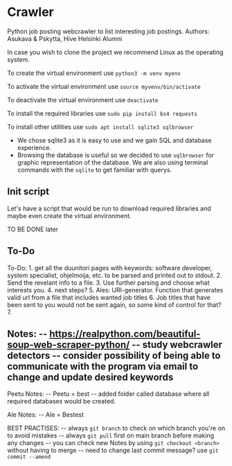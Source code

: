 # Crawler
Python job posting webcrawler to list interesting job postings.
Authors: Asukava & Pskytta, Hive Helsinki Alumni

In case you wish to clone the project we recommend Linux as the operating system.

To create the virtual environment use `python3 -m venv myenv`

To activate the virtual environment use `source myvenv/bin/activate`

To deactivate the virtual environment use `deactivate`

To install the required libraries use `sudo pip install bs4 requests`

To install other utilities use `sudo apt install sqlite3 sqlbrowser`
- We chose sqlite3 as it is easy to use and we gain SQL and database experience.
- Browsing the database is useful so we decided to use `sqlbrowser` for graphic representation of the database. We are also using terminal commands with the `sqlite` to get familiar with querys.

## Init script

Let's have a script that would be run to download required libraries and maybe even create the virtual environment.

TO BE DONE later

## To-Do
To-Do:
	1. get all the duunitori pages with keywords: software developer, system specialist, ohjelmoija, etc. to be parsed and printed out to stdout.
	2. Send the revelant info to a file.
	3. Use further parsing and choose what interests you.
	4. next steps?
	5. Ales: URl-generator. Function that generates valid url from a file that includes wanted job titles
	6. Job titles that have been sent to you would not be sent again, so some kind of control for that?
	7.


Notes:
--	https://realpython.com/beautiful-soup-web-scraper-python/
--	study webcrawler detectors
--	consider possibility of being able to communicate with the program via email to change and update desired keywords
--

Peetu Notes:
-- Peetu = best
-- added folder called database where all required databases would be created.

Ale Notes:
-- Ale = Bestest

BEST PRACTISES:
--	always `git branch` to check on which branch you're on to avoid mistakes
--	always `git pull` first on main branch before making any changes
--	you can check new Notes by using `git checkout <branch>` without having to merge
--	need to change last commit message? use `git commit --amend`